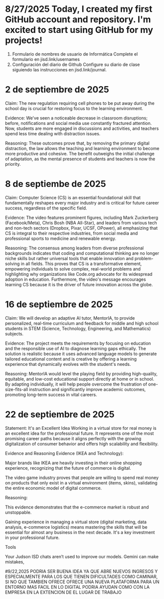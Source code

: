 # 8/27/2025  Today, I created my first GitHub account and repository. I'm excited to start using GitHub for my projects!
1. Formulario de nombres de usuario de Informática
Complete el formulario en jisd.link/usernames
2. Configuración del diario de Github
Configure su diario de clase siguiendo las instrucciones en jisd.link/journal.

# 2 de septiembre de 2025

Claim: The new regulation requiring cell phones to be put away during the school day is crucial for restoring focus to the learning environment.

Evidence: We've seen a noticeable decrease in classroom disruptions; before, notifications and social media use constantly fractured attention. Now, students are more engaged in discussions and activities, and teachers spend less time dealing with distraction issues.

Reasoning: These outcomes prove that, by removing the primary digital distraction, the law allows the teaching and learning environment to become more productive and cohesive. The benefit outweighs the initial challenge of adaptation, as the mental presence of students and teachers is now the priority.

# 8 de septiembe de 2025

Claim: Computer Science (CS) is an essential foundational skill that fundamentally reshapes every major industry and is critical for future career success, regardless of the specific field.

Evidence: The video features prominent figures, including Mark Zuckerberg (Facebook/Meta), Chris Bosh (NBA All-Star), and leaders from various tech and non-tech sectors (Dropbox, Pixar, UCSF, OPower), all emphasizing that CS is integral to their respective industries, from social media and professional sports to medicine and renewable energy.

Reasoning: The consensus among leaders from diverse professional backgrounds indicates that coding and computational thinking are no longer niche skills but rather universal tools that enable innovation and problem-solving in all fields. This proves that CS is a transformative element, empowering individuals to solve complex, real-world problems and highlighting why organizations like Code.org advocate for its widespread adoption in education. Furthermore, the video's message encourages learning CS because it is the driver of future innovation across the globe.



# 16 de septiembre de 2025

Claim: We will develop an adaptive AI tutor, MentorIA, to provide personalized, real-time curriculum and feedback for middle and high school students in STEM (Science, Technology, Engineering, and Mathematics) subjects.

Evidence: The project meets the requirements by focusing on education and the responsible use of AI to diagnose learning gaps ethically. The solution is realistic because it uses advanced language models to generate tailored educational content and is creative by offering a learning experience that dynamically evolves with the student's needs.

Reasoning: MentorIA would level the playing field by providing high-quality, equitable, and low-cost educational support directly at home or in school. By adapting individually, it will help people overcome the frustration of one-size-fits-all instruction and significantly improve academic outcomes, promoting long-term success in vital careers.

# 22 de septiembre de 2025

Statement: It's an Excellent Idea
Working in a virtual store for real money is an excellent idea for the professional future. It represents one of the most promising career paths because it aligns perfectly with the growing digitalization of consumer behavior and offers high scalability and flexibility.

Evidence and Reasoning
Evidence (IKEA and Technology):

Major brands like IKEA are heavily investing in their online shopping experience, recognizing that the future of commerce is digital.

The video game industry proves that people are willing to spend real money on products that only exist in a virtual environment (items, skins), validating the entire economic model of digital commerce.

Reasoning:

This evidence demonstrates that the e-commerce market is robust and unstoppable.

Gaining experience in managing a virtual store (digital marketing, data analysis, e-commerce logistics) means mastering the skills that will be essential for almost any business in the next decade. It's a key investment in your professional future.

















Tools

Your Judson ISD chats aren’t used to improve our models. Gemini can make mistakes,




#9/22,2025 PODRIA SER BUENA IDEA YA QUE ABRE NUEVOS INGRESOS Y ESPECIALMENTE PARA LOS QUE TIENEN DIFICULTADES COMO CAMINAR, SI NO QUE TAMBIEN OFRECE OFRECE UNA NUEVA PLATAFORMA PARA UN ENTORNO MAS FACIL EN LO DIGITAL PODRIA AYUDAN COMO CON LA EMPRESA EN LA EXTENCION DE EL LUGAR DE TRABAJO
